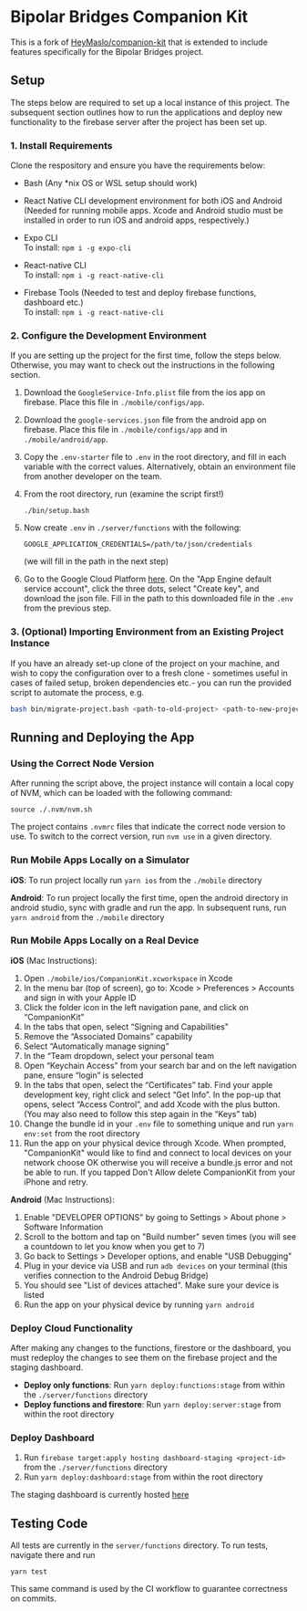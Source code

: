 # Bipolar Bridges Companion Kit

This is a fork of [HeyMaslo/companion-kit](https://github.com/HeyMaslo/companion-kit) that is extended to include features specifically for the Bipolar Bridges project.

## Setup

The steps below are required to set up a local instance of this project. The subsequent section outlines how to run the applications and deploy new functionality to the firebase server after the project has been set up.

### 1. Install Requirements

Clone the respository and ensure you have the requirements below:

 * Bash (Any *nix OS or WSL setup should work)

 * React Native CLI development environment for both iOS and Android (Needed for running mobile apps. Xcode and Android studio must be installed in order to run iOS and android apps, respectively.)  
 
 * Expo CLI  
 To install: ```npm i -g expo-cli```
 
 * React-native CLI  
 To install: ```npm i -g react-native-cli```
 
 * Firebase Tools (Needed to test and deploy firebase functions, dashboard etc.)  
 To install: ```npm i -g react-native-cli```

### 2. Configure the Development Environment

If you are setting up the project for the first time, follow the steps below. Otherwise, you may want to check out the instructions in the following section.

1. Download the `GoogleService-Info.plist` file from the ios app on firebase. Place this file in `./mobile/configs/app`.
2. Download the `google-services.json` file from the android app on firebase. Place this file in `./mobile/configs/app` and in `./mobile/android/app`.
3. Copy the `.env-starter` file to `.env` in the root directory, and fill in each variable with the correct values. Alternatively, obtain an environment file from another developer on the team.
4. From the root directory, run (examine the script first!)
    ```
    ./bin/setup.bash
    ```
5.  Now create `.env` in `./server/functions` with the following:
	```
	GOOGLE_APPLICATION_CREDENTIALS=/path/to/json/credentials
	```
	(we will fill in the path in the next step)

6. Go to the Google Cloud Platform [here](https://console.cloud.google.com/iam-admin/serviceaccounts?project=bipolarbridges). On the "App Engine default service account", click the three dots, select "Create key", and download the json file. Fill in the path to this downloaded file in the `.env` from the previous step.

### 3. (Optional) Importing Environment from an Existing Project Instance

If you have an already set-up clone of the project on your machine, and wish to copy the configuration over to a fresh clone - sometimes useful in cases of failed setup, broken dependencies etc.- you can run the provided script to automate the process, e.g.

```sh
bash bin/migrate-project.bash <path-to-old-project> <path-to-new-project>
```

## Running and Deploying the App

### Using the Correct Node Version
After running the script above, the project instance will contain a local copy of NVM, which can be loaded with the following command:
```
source ./.nvm/nvm.sh
```
The project contains `.nvmrc` files that indicate the correct node version to use. To switch to the correct version, run ```nvm use``` in a given directory.

### Run Mobile Apps Locally on a Simulator

**iOS**: To run project locally run `yarn ios` from the `./mobile` directory

**Android**: To run project locally the first time, open the android directory in android studio, sync with gradle and run the app. In subsequent runs, run `yarn android` from the `./mobile` directory

### Run Mobile Apps Locally on a Real Device

**iOS** (Mac Instructions):

1. Open `./mobile/ios/CompanionKit.xcworkspace` in Xcode
2. In the menu bar (top of screen), go to: Xcode > Preferences > Accounts and sign in with your Apple ID
3. Click the folder icon in the left navigation pane, and click on “CompanionKit”
4. In the tabs that open, select “Signing and Capabilities"
5. Remove the “Associated Domains” capability
6. Select “Automatically manage signing”
7. In the “Team dropdown, select your personal team
8. Open “Keychain Access” from your search bar and on the left navigation pane, ensure “login” is selected
9. In the tabs that open, select the “Certificates” tab. Find your apple development key, right click and select “Get Info”. In the pop-up that opens, select “Access Control”, and add Xcode with the plus button. (You may also need to follow this step again in the “Keys” tab)
10. Change the bundle id in your `.env` file to something unique and run `yarn env:set` from the root directory
11. Run the app on your physical device through Xcode. When prompted, "CompanionKit" would like to find and connect to local devices on your network choose OK otherwise you will receive a bundle.js error and not be able to run. If you tapped Don't Allow delete CompanionKit from your iPhone and retry.

**Android** (Mac Instructions):

1. Enable "DEVELOPER OPTIONS" by going to Settings > About phone > Software Information
2. Scroll to the bottom and tap on "Build number" seven times (you will see a countdown to let you know when you get to 7)
3. Go back to Settings > Developer options, and enable "USB Debugging"
4. Plug in your device via USB and run `adb devices` on your terminal (this verifies connection to the Android Debug Bridge)
5. You should see "List of devices attached". Make sure your device is listed
6. Run the app on your physical device by running `yarn android`


### Deploy Cloud Functionality

After making any changes to the functions, firestore or the dashboard, you must redeploy the changes to see them on the firebase project and the staging dashboard.

- **Deploy only functions**: Run `yarn deploy:functions:stage` from within the `./server/functions` directory
- **Deploy functions and firestore**: Run `yarn deploy:server:stage` from within the root directory

### Deploy Dashboard

1. Run `firebase target:apply hosting dashboard-staging <project-id>` from the `./server/functions` directory
2. Run `yarn deploy:dashboard:stage` from within the root directory

The staging dashboard is currently hosted [here](https://bipolarbridges.web.app/)

## Testing Code
All tests are currently in the `server/functions` directory. To run tests, navigate there and run
```
yarn test
```
This same command is used by the CI workflow to guarantee correctness on commits.
